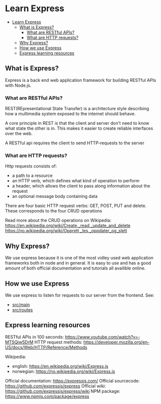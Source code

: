 # Learn Express

- [Learn Express](#learn-express)
  - [What is Express?](#what-is-express)
    - [What are RESTful APIs?](#what-are-restful-apis)
    - [What are HTTP requests?](#what-are-http-requests)
  - [Why Express?](#why-express)
  - [How we use Express](#how-we-use-express)
  - [Express learning resources](#express-learning-resources)

## What is Express?

Express is a back end web application framework for building RESTful APIs with Node.js.

### What are RESTful APIs?

REST(REpresentational State Transfer) is a architecture style describing how a multimedia system exposed to the internet should behave.

A core principle in REST is that the client and server don't need to know what state the other is in. This makes it easier to create reliable interfaces over the web.

A RESTful api requires the client to send HTTP-requests to the server

### What are HTTP requests?

Http requests consists of:

- a path to a resource
- an HTTP verb, which defines what kind of operation to perform
- a header, which allows the client to pass along information about the request
- an optional message body containing data

There are four basic HTTP request verbs: GET, POST, PUT and delete. These corresponds to the four CRUD operations

Read more about the CRUD operations on Wikipedia:
<https://en.wikipedia.org/wiki/Create,_read,_update_and_delete>
<https://no.wikipedia.org/wiki/Opprett,_les,_oppdater_og_slett>

## Why Express?

We use express because it is one of the most vidley used web application frameworks both in node and in general. It is easy to use and has a good amount of both official documentation and tutorials all availible online.

## How we use Express

We use express to listen for requests to our server from the frontend. See:

- [src/main](https://github.com/vektorprogrammet/api/blob/main/src/main.ts)
- [src/routes](https://github.com/vektorprogrammet/api/tree/main/src/routers)

## Express learning resources

RESTful APIs in 100 seconds: <https://www.youtube.com/watch?v=-MTSQjw5DrM>
HTTP request methods: <https://developer.mozilla.org/en-US/docs/Web/HTTP/Reference/Methods>

Wikipedia:

- english: <https://en.wikipedia.org/wiki/Express.js>
- norwegian: <https://no.wikipedia.org/wiki/Express.js>

Official documentation: <https://expressjs.com/>
Official sourcecode: <https://github.com/expressjs/express>
Official wiki: <https://github.com/expressjs/express/wiki>
NPM package: <https://www.npmjs.com/package/express>
